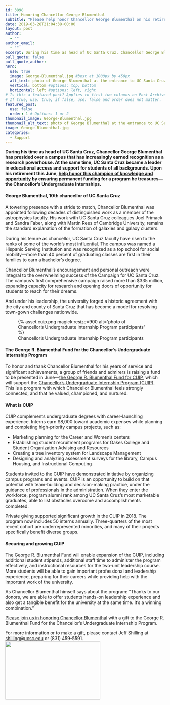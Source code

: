 ```yaml
---
id: 3898
title: Honoring Chancellor George Blumenthal
subtitle: "Please help honor Chancellor George Blumenthal on his retirement with your gift to the Chancellor's Undergraduate Internships."
date: 2019-03-28T21:04:38+00:00
layout: post
author:
  - ""
author_email:
  - ""
excerpt: During his time as head of UC Santa Cruz, Chancellor George Blumenthal has presided over a campus that has increasingly earned recognition as a research powerhouse. At the same time, UC Santa Cruz became a leader in educational access and support for students of all backgrounds.
pull_quote: false
pull_quote_author:
hero:
  use: true
  image: George-Blumenthal.jpg #best at 1000px by 450px
  alt_text: photo of George Blumenthal at the entrance to UC Santa Cruz
  vertical: bottom #options: top, bottom
  horizontal: left #options: left, right
# Is this a featured post? Applies to first two columns on Post Archive Page.
# If true, use: true; if false, use: false and order does not matter.
featured_post:
  use: false
  order: 1 # Options: 1 or 2
thumbnail_image: George-Blumenthal.jpg
thumbnail_alt_text: photo of George Blumenthal at the entrance to UC Santa Cruz
image: George-Blumenthal.jpg
categories:
  - Support
---
```

**During his time as head of UC Santa Cruz, Chancellor George Blumenthal has presided over a campus that has increasingly earned recognition as a research powerhouse. At the same time, UC Santa Cruz became a leader in educational access and support for students of all backgrounds. Upon his retirement this June, [help honor this champion of knowledge and opportunity](https://secure.ucsc.edu/s/1069/bp18/interior.aspx?sid=1069&gid=1001&pgid=780&cid=1749&dids=984) by ensuring permanent funding for a program he treasures—the Chancellor’s Undergraduate Internships.**

#### George Blumenthal, 10th chancellor of UC Santa Cruz

A towering presence with a stride to match, Chancellor Blumenthal was appointed following decades of distinguished work as a member of the astrophysics faculty. His work with UC Santa Cruz colleagues Joel Primack and Sandra Faber, along with Martin Rees of Cambridge University, remains the standard explanation of the formation of galaxies and galaxy clusters.

During his tenure as chancellor, UC Santa Cruz faculty have risen to the ranks of some of the world’s most influential. The campus was named a Hispanic Serving Institution and was recognized as a top school for social mobility—more than 40 percent of graduating classes are first in their families to earn a bachelor’s degree.

Chancellor Blumenthal’s encouragement and personal outreach were integral to the overwhelming success of the Campaign for UC Santa Cruz. The campus’s first comprehensive campaign raised more than $335 million, expanding capacity for research and opening doors of opportunity for students to reach for their dreams.

And under his leadership, the university forged a historic agreement with the city and county of Santa Cruz that has become a model for resolving town-gown challenges nationwide.

<figure class="inline-image full">
{% asset cuip.png magick:resize=900 alt='photo of Chancellor&rsquo;s Undergraduate Internship Program participants'  %}
<figcaption>Chancellor&rsquo;s Undergraduate Internship Program participants</figcaption></figure>

#### The George R. Blumenthal Fund for the Chancellor’s Undergraduate Internship Program

To honor and thank Chancellor Blumenthal for his years of service and significant achievements, a group of friends and admirers is raising a fund to be presented in June—[the George R. Blumenthal Fund for CUIP](https://secure.ucsc.edu/s/1069/bp18/interior.aspx?sid=1069&gid=1001&pgid=780&cid=1749&dids=984), which will support the [Chancellor’s Undergraduate Internship Program (CUIP)](https://careers.ucsc.edu/intern/cuip/). This is a program with which Chancellor Blumenthal feels strongly connected, and that he valued, championed, and nurtured.

#### What is CUIP

CUIP complements undergraduate degrees with career-launching experience. Interns earn $8,000 toward academic expenses while planning and completing high-priority campus projects, such as:

  * Marketing planning for the Career and Women&#8217;s centers
  * Establishing student recruitment programs for Oakes College and Student Organization Advising and Resources
  * Creating a tree inventory system for Landscape Management
  * Designing and analyzing assessment surveys for the library, Campus Housing, and Instructional Computing

Students invited to the CUIP have demonstrated initiative by organizing campus programs and events. CUIP is an opportunity to build on that potential with team-building and decision-making practice, under the guidance of professionals in the administration. When they enter the workforce, program alumni rank among UC Santa Cruz’s most marketable graduates, able to list obstacles overcome and accomplishments completed.

Private giving supported significant growth in the CUIP in 2018. The program now includes 50 interns annually. Three-quarters of the most recent cohort are underrepresented minorities, and many of their projects specifically benefit diverse groups.

#### Securing and growing CUIP

The George R. Blumenthal Fund will enable expansion of the CUIP, including additional student stipends, additional staff time to administer the program effectively, and instructional resources for the two-unit leadership course. More students will be able to gain important professional and leadership experience, preparing for their careers while providing help with the important work of the university.

As Chancellor Blumenthal himself says about the program: “Thanks to our donors, we are able to offer students hands-on leadership experience and also get a tangible benefit for the university at the same time. It’s a winning combination.”

[Please join us in honoring Chancellor Blumenthal](https://secure.ucsc.edu/s/1069/bp18/interior.aspx?sid=1069&gid=1001&pgid=780&cid=1749&dids=984) with a gift to the George R. Blumenthal Fund for the Chancellor’s Undergraduate Internship Program.

For more information or to make a gift, please contact Jeff Shilling at <shilling@ucsc.edu> or (831) 459-5591.<img class="size-medium wp-image-3899 alignright" src="https://giving.ucsc.edu/wp-content/uploads/2019/03/George-Blumenthal-sign4-1-300x185.jpg" alt="" width="300" height="185" srcset="https://ucsc-giving.lndo.site/wp-content/uploads/2019/03/George-Blumenthal-sign4-1-300x185.jpg 300w, https://ucsc-giving.lndo.site/wp-content/uploads/2019/03/George-Blumenthal-sign4-1-768x474.jpg 768w, https://ucsc-giving.lndo.site/wp-content/uploads/2019/03/George-Blumenthal-sign4-1-1024x632.jpg 1024w" sizes="(max-width: 300px) 100vw, 300px" />
